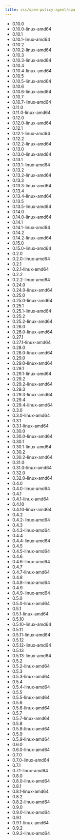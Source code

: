 ```yaml
---
title: oss/open-policy-agent/opa
---
```

- 0.10.0
- 0.10.0-linux-amd64
- 0.10.1
- 0.10.1-linux-amd64
- 0.10.2
- 0.10.2-linux-amd64
- 0.10.3
- 0.10.3-linux-amd64
- 0.10.4
- 0.10.4-linux-amd64
- 0.10.5
- 0.10.5-linux-amd64
- 0.10.6
- 0.10.6-linux-amd64
- 0.10.7
- 0.10.7-linux-amd64
- 0.11.0
- 0.11.0-linux-amd64
- 0.12.0
- 0.12.0-linux-amd64
- 0.12.1
- 0.12.1-linux-amd64
- 0.12.2
- 0.12.2-linux-amd64
- 0.13.0
- 0.13.0-linux-amd64
- 0.13.1
- 0.13.1-linux-amd64
- 0.13.2
- 0.13.2-linux-amd64
- 0.13.3
- 0.13.3-linux-amd64
- 0.13.4
- 0.13.4-linux-amd64
- 0.13.5
- 0.13.5-linux-amd64
- 0.14.0
- 0.14.0-linux-amd64
- 0.14.1
- 0.14.1-linux-amd64
- 0.14.2
- 0.14.2-linux-amd64
- 0.15.0
- 0.15.0-linux-amd64
- 0.2.0
- 0.2.0-linux-amd64
- 0.2.1
- 0.2.1-linux-amd64
- 0.2.2
- 0.2.2-linux-amd64
- 0.24.0
- 0.24.0-linux-amd64
- 0.25.0
- 0.25.0-linux-amd64
- 0.25.1
- 0.25.1-linux-amd64
- 0.25.2
- 0.25.2-linux-amd64
- 0.26.0
- 0.26.0-linux-amd64
- 0.27.1
- 0.27.1-linux-amd64
- 0.28.0
- 0.28.0-linux-amd64
- 0.29.0
- 0.29.0-linux-amd64
- 0.29.1
- 0.29.1-linux-amd64
- 0.29.2
- 0.29.2-linux-amd64
- 0.29.3
- 0.29.3-linux-amd64
- 0.29.4
- 0.29.4-linux-amd64
- 0.3.0
- 0.3.0-linux-amd64
- 0.3.1
- 0.3.1-linux-amd64
- 0.30.0
- 0.30.0-linux-amd64
- 0.30.1
- 0.30.1-linux-amd64
- 0.30.2
- 0.30.2-linux-amd64
- 0.31.0
- 0.31.0-linux-amd64
- 0.32.0
- 0.32.0-linux-amd64
- 0.4.0
- 0.4.0-linux-amd64
- 0.4.1
- 0.4.1-linux-amd64
- 0.4.10
- 0.4.10-linux-amd64
- 0.4.2
- 0.4.2-linux-amd64
- 0.4.3
- 0.4.3-linux-amd64
- 0.4.4
- 0.4.4-linux-amd64
- 0.4.5
- 0.4.5-linux-amd64
- 0.4.6
- 0.4.6-linux-amd64
- 0.4.7
- 0.4.7-linux-amd64
- 0.4.8
- 0.4.8-linux-amd64
- 0.4.9
- 0.4.9-linux-amd64
- 0.5.0
- 0.5.0-linux-amd64
- 0.5.1
- 0.5.1-linux-amd64
- 0.5.10
- 0.5.10-linux-amd64
- 0.5.11
- 0.5.11-linux-amd64
- 0.5.12
- 0.5.12-linux-amd64
- 0.5.13
- 0.5.13-linux-amd64
- 0.5.2
- 0.5.2-linux-amd64
- 0.5.3
- 0.5.3-linux-amd64
- 0.5.4
- 0.5.4-linux-amd64
- 0.5.5
- 0.5.5-linux-amd64
- 0.5.6
- 0.5.6-linux-amd64
- 0.5.7
- 0.5.7-linux-amd64
- 0.5.8
- 0.5.8-linux-amd64
- 0.5.9
- 0.5.9-linux-amd64
- 0.6.0
- 0.6.0-linux-amd64
- 0.7.0
- 0.7.0-linux-amd64
- 0.7.1
- 0.7.1-linux-amd64
- 0.8.0
- 0.8.0-linux-amd64
- 0.8.1
- 0.8.1-linux-amd64
- 0.8.2
- 0.8.2-linux-amd64
- 0.9.0
- 0.9.0-linux-amd64
- 0.9.1
- 0.9.1-linux-amd64
- 0.9.2
- 0.9.2-linux-amd64
